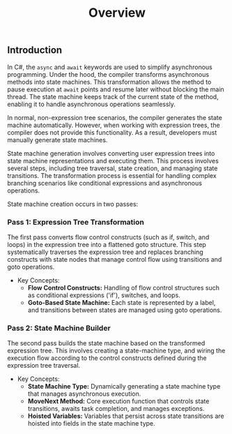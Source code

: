 ﻿---
layout: default
title: Overview
parent: State Machines
nav_order: 1
---
## Introduction

In C#, the `async` and `await` keywords are used to simplify asynchronous programming. Under the hood, the compiler transforms 
asynchronous methods into state machines. This transformation allows the method to pause execution at `await` points and resume 
later without blocking the main thread. The state machine keeps track of the current state of the method, enabling it to handle 
asynchronous operations seamlessly.

In normal, non-expression tree scenarios, the compiler generates the state machine automatically. However, when working with
expression trees, the compiler does not provide this functionality. As a result, developers must manually generate state machines.

State machine generation involves converting user expression trees into state machine representations and executing them.
This process involves several steps, including tree traversal, state creation, and managing state transitions. The transformation
process is essential for handling complex branching scenarios like conditional expressions and asynchronous operations.

State machine creation occurs in two passes:

### Pass 1: Expression Tree Transformation
The first pass converts flow control constructs (such as if, switch, and loops) in the expression tree into a flattened goto 
structure. This step systematically traverses the expression tree and replaces branching constructs with state nodes that manage 
control flow using transitions and goto operations.

- Key Concepts:
    - **Flow Control Constructs:** Handling of flow control structures such as conditional expressions ('if'), switches, and loops.
    - **Goto-Based State Machine:** Each state is represented by a label, and transitions between states are managed using goto operations.
 
### Pass 2: State Machine Builder
The second pass builds the state machine based on the transformed expression tree. This involves creating a state-machine type,
and wiring the execution flow according to the control constructs defined during the expression tree traversal.

- Key Concepts:
    - **State Machine Type:** Dynamically generating a state machine type that manages asynchronous execution.
    - **MoveNext Method:** Core execution function that controls state transitions, awaits task completion, and manages exceptions.
    - **Hoisted Variables:** Variables that persist across state transitions are hoisted into fields in the state machine type.

